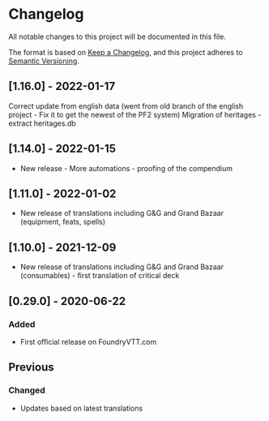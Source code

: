 # Changelog
All notable changes to this project will be documented in this file.

The format is based on [Keep a Changelog](https://keepachangelog.com/en/1.0.0/),
and this project adheres to [Semantic Versioning](https://semver.org/spec/v2.0.0.html).

## [1.16.0] - 2022-01-17
Correct update from english data (went from old branch of the english project - Fix it to get the newest of the PF2 system)
Migration of heritages - extract heritages.db

## [1.14.0] - 2022-01-15 
- New release - More automations - proofing of the compendium

## [1.11.0] - 2022-01-02 
- New release of translations including G&G and Grand Bazaar (equipment, feats, spells) 

## [1.10.0] - 2021-12-09 
- New release of translations including G&G and Grand Bazaar (consumables) - first translation of critical deck

## [0.29.0] - 2020-06-22 
### Added
- First official release on FoundryVTT.com

## Previous
### Changed
- Updates based on latest translations
